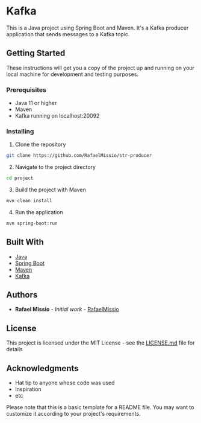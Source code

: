 # Kafka

This is a Java project using Spring Boot and Maven. It's a Kafka producer application that sends messages to a Kafka topic.

## Getting Started

These instructions will get you a copy of the project up and running on your local machine for development and testing purposes.

### Prerequisites

- Java 11 or higher
- Maven
- Kafka running on localhost:20092

### Installing

1. Clone the repository
```bash
git clone https://github.com/RafaelMissio/str-producer
```
2. Navigate to the project directory
```bash
cd project
```
3. Build the project with Maven
```bash
mvn clean install
```
4. Run the application
```bash
mvn spring-boot:run
```

## Built With

- [Java](https://www.oracle.com/java/)
- [Spring Boot](https://spring.io/projects/spring-boot)
- [Maven](https://maven.apache.org/)
- [Kafka](https://kafka.apache.org/)

## Authors

- **Rafael Missio** - *Initial work* - [RafaelMissio](https://github.com/RafaelMissio)

## License

This project is licensed under the MIT License - see the [LICENSE.md](LICENSE.md) file for details

## Acknowledgments

- Hat tip to anyone whose code was used
- Inspiration
- etc

Please note that this is a basic template for a README file. You may want to customize it according to your project's requirements.